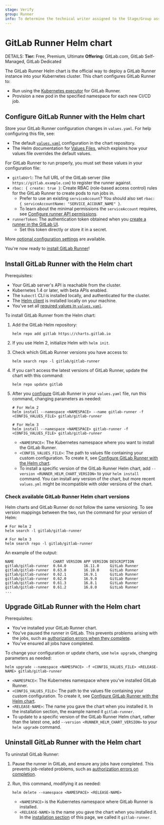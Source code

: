 ```yaml
---
stage: Verify
group: Runner
info: To determine the technical writer assigned to the Stage/Group associated with this page, see https://handbook.gitlab.com/handbook/product/ux/technical-writing/#assignments
---
```


# GitLab Runner Helm chart

DETAILS:
**Tier:** Free, Premium, Ultimate
**Offering:** GitLab.com, GitLab Self-Managed, GitLab Dedicated

The GitLab Runner Helm chart is the official way to deploy a GitLab Runner instance into your Kubernetes cluster.
This chart configures GitLab Runner to:

- Run using the [Kubernetes executor](../executors/kubernetes/index.md) for GitLab Runner.
- Provision a new pod in the specified namespace for each new CI/CD job.

## Configure GitLab Runner with the Helm chart

Store your GitLab Runner configuration changes in `values.yaml`. For help configuring this file, see:

- The default [`values.yaml`](https://gitlab.com/gitlab-org/charts/gitlab-runner/blob/main/values.yaml)
  configuration in the chart repository.
- The Helm documentation for [Values Files](https://helm.sh/docs/chart_template_guide/values_files/), which explains
  how your values file overrides the default values.

For GitLab Runner to run properly, you must set these values in your configuration file:

- `gitlabUrl`: The full URL of the GitLab server (like `https://gitlab.example.com`) to register the runner against.
- `rbac: { create: true }`: Create RBAC (role-based access control) rules for the GitLab Runner to create
  pods to run jobs in.
  - Prefer to use an existing `serviceAccount`? You should also set `rbac: { serviceAccountName: "SERVICE_ACCOUNT_NAME" }`.
  - To learn about the minimal permissions the `serviceAccount` requires, see
    [Configure runner API permissions](../executors/kubernetes/index.md#configure-runner-api-permissions).
- `runnerToken`: The authentication token obtained when you
  [create a runner in the GitLab UI](https://docs.gitlab.com/ee/ci/runners/runners_scope.html#create-an-instance-runner-with-a-runner-authentication-token).
  - Set this token directly or store it in a secret.

More [optional configuration settings](kubernetes_helm_chart_configuration.md) are available.

You're now ready to [install GitLab Runner](#install-gitlab-runner-with-the-helm-chart)!

## Install GitLab Runner with the Helm chart

Prerequisites:

- Your GitLab server's API is reachable from the cluster.
- Kubernetes 1.4 or later, with beta APIs enabled.
- The `kubectl` CLI is installed locally, and authenticated for the cluster.
- The [Helm client](https://helm.sh/docs/using_helm/#installing-the-helm-client) is installed locally on your machine.
- You've set all [required values in `values.yaml`](#configure-gitlab-runner-with-the-helm-chart).

To install GitLab Runner from the Helm chart:

1. Add the GitLab Helm repository:

   ```shell
   helm repo add gitlab https://charts.gitlab.io
   ```

1. If you use Helm 2, initialize Helm with `helm init`.
1. Check which GitLab Runner versions you have access to:

   ```shell
   helm search repo -l gitlab/gitlab-runner
   ```

1. If you can't access the latest versions of GitLab Runner, update the chart with this command:

   ```shell
   helm repo update gitlab
   ```

1. After you [configure](#configure-gitlab-runner-with-the-helm-chart) GitLab Runner in your `values.yaml` file,
   run this command, changing parameters as needed:

   ```shell
   # For Helm 2
   helm install --namespace <NAMESPACE> --name gitlab-runner -f <CONFIG_VALUES_FILE> gitlab/gitlab-runner

   # For Helm 3
   helm install --namespace <NAMESPACE> gitlab-runner -f <CONFIG_VALUES_FILE> gitlab/gitlab-runner
   ```

   - `<NAMESPACE>`: The Kubernetes namespace where you want to install the GitLab Runner.
   - `<CONFIG_VALUES_FILE>`: The path to values file containing your custom configuration. To create it, see
     [Configure GitLab Runner with the Helm chart](#configure-gitlab-runner-with-the-helm-chart).
   - To install a specific version of the GitLab Runner Helm chart, add `--version <RUNNER_HELM_CHART_VERSION>`
     to your `helm install` command. You can install any version of the chart, but more recent `values.yml` might
     be incompatible with older versions of the chart.

### Check available GitLab Runner Helm chart versions

Helm charts and GitLab Runner do not follow the same versioning. To see version mappings
between the two, run the command for your version of Helm:

```shell
# For Helm 2
helm search -l gitlab/gitlab-runner

# For Helm 3
helm search repo -l gitlab/gitlab-runner
```

An example of the output:

```plaintext
NAME                  CHART VERSION APP VERSION DESCRIPTION
gitlab/gitlab-runner  0.64.0        16.11.0     GitLab Runner
gitlab/gitlab-runner  0.63.0        16.10.0     GitLab Runner
gitlab/gitlab-runner  0.62.1        16.9.1      GitLab Runner
gitlab/gitlab-runner  0.62.0        16.9.0      GitLab Runner
gitlab/gitlab-runner  0.61.3        16.8.1      GitLab Runner
gitlab/gitlab-runner  0.61.2        16.8.0      GitLab Runner
...
```

## Upgrade GitLab Runner with the Helm chart

Prerequisites:

- You've installed your GitLab Runner chart.
- You've paused the runner in GitLab. This prevents problems arising with the jobs, such as
  [authorization errors when they complete](../faq/index.md#helm-chart-error--unauthorized).
- You've ensured all jobs have completed.

To change your configuration or update charts, use `helm upgrade`, changing parameters as needed:

```shell
helm upgrade --namespace <NAMESPACE> -f <CONFIG_VALUES_FILE> <RELEASE-NAME> gitlab/gitlab-runner
```

- `<NAMESPACE>`: The Kubernetes namespace where you've installed GitLab Runner.
- `<CONFIG_VALUES_FILE>`: The path to the values file containing your custom configuration. To create it, see
  [Configure GitLab Runner with the Helm chart](#configure-gitlab-runner-with-the-helm-chart).
- `<RELEASE-NAME>`: The name you gave the chart when you installed it.
  In the installation section, the example named it `gitlab-runner`.
- To update to a specific version of the GitLab Runner Helm chart, rather than the latest one, add
  `--version <RUNNER_HELM_CHART_VERSION>` to your `helm upgrade` command.

## Uninstall GitLab Runner with the Helm chart

To uninstall GitLab Runner:

1. Pause the runner in GitLab, and ensure any jobs have completed. This prevents job-related problems, such as
   [authorization errors on completion](../faq/index.md#helm-chart-error--unauthorized).
1. Run, this command, modifying it as needed:

   ```shell
   helm delete --namespace <NAMESPACE> <RELEASE-NAME>
   ```

   - `<NAMESPACE>` is the Kubernetes namespace where GitLab Runner is installed.
   - `<RELEASE-NAME>` is the name you gave the chart when you installed it.
     In the [installation section](#install-gitlab-runner-with-the-helm-chart) of this page, we called it `gitlab-runner`.
